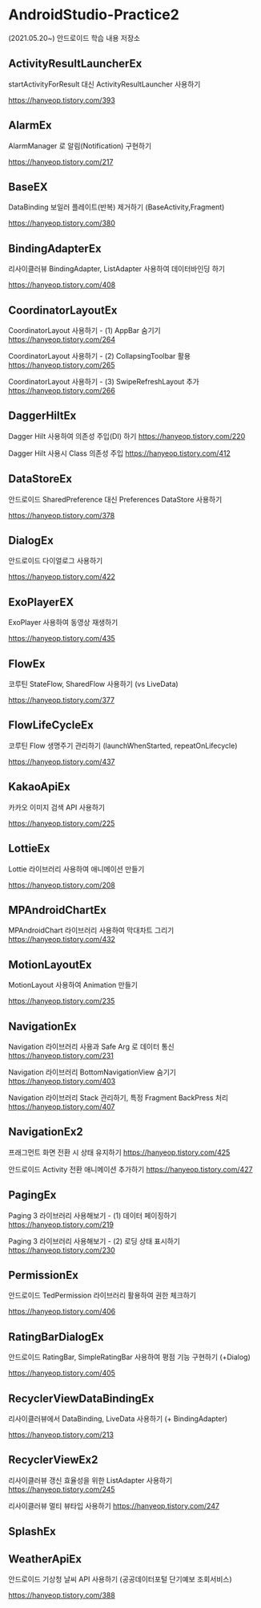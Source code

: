 # AndroidStudio-Practice2

(2021.05.20~) 안드로이드 학습 내용 저장소

## ActivityResultLauncherEx

startActivityForResult 대신 ActivityResultLauncher 사용하기

https://hanyeop.tistory.com/393

## AlarmEx

AlarmManager 로 알림(Notification) 구현하기

https://hanyeop.tistory.com/217

## BaseEX

DataBinding 보일러 플레이트(반복) 제거하기 (BaseActivity,Fragment)

https://hanyeop.tistory.com/380

## BindingAdapterEx

리사이클러뷰 BindingAdapter, ListAdapter 사용하여 데이터바인딩 하기

https://hanyeop.tistory.com/408

## CoordinatorLayoutEx

CoordinatorLayout 사용하기 - (1) AppBar 숨기기 https://hanyeop.tistory.com/264

CoordinatorLayout 사용하기 - (2) CollapsingToolbar 활용 https://hanyeop.tistory.com/265

CoordinatorLayout 사용하기 - (3) SwipeRefreshLayout 추가 https://hanyeop.tistory.com/266

## DaggerHiltEx

Dagger Hilt 사용하여 의존성 주입(DI) 하기 https://hanyeop.tistory.com/220

Dagger Hilt 사용시 Class 의존성 주입 https://hanyeop.tistory.com/412

## DataStoreEx

안드로이드 SharedPreference 대신 Preferences DataStore 사용하기

https://hanyeop.tistory.com/378

## DialogEx

안드로이드 다이얼로그 사용하기

https://hanyeop.tistory.com/422

## ExoPlayerEX

ExoPlayer 사용하여 동영상 재생하기

https://hanyeop.tistory.com/435

## FlowEx

코루틴 StateFlow, SharedFlow 사용하기 (vs LiveData)

https://hanyeop.tistory.com/377

## FlowLifeCycleEx

코루틴 Flow 생명주기 관리하기 (launchWhenStarted, repeatOnLifecycle)

https://hanyeop.tistory.com/437

## KakaoApiEx

카카오 이미지 검색 API 사용하기

https://hanyeop.tistory.com/225

## LottieEx

Lottie 라이브러리 사용하여 애니메이션 만들기

https://hanyeop.tistory.com/208

## MPAndroidChartEx

MPAndroidChart 라이브러리 사용하여 막대차트 그리기 https://hanyeop.tistory.com/432

## MotionLayoutEx

MotionLayout 사용하여 Animation 만들기

https://hanyeop.tistory.com/235

## NavigationEx

Navigation 라이브러리 사용과 Safe Arg 로 데이터 통신 https://hanyeop.tistory.com/231

Navigation 라이브러리 BottomNavigationView 숨기기 https://hanyeop.tistory.com/403

Navigation 라이브러리 Stack 관리하기, 특정 Fragment BackPress 처리 https://hanyeop.tistory.com/407

## NavigationEx2

프래그먼트 화면 전환 시 상태 유지하기 https://hanyeop.tistory.com/425

안드로이드 Activity 전환 애니메이션 추가하기 https://hanyeop.tistory.com/427

## PagingEx

Paging 3 라이브러리 사용해보기 - (1) 데이터 페이징하기 https://hanyeop.tistory.com/219

Paging 3 라이브러리 사용해보기 - (2) 로딩 상태 표시하기 https://hanyeop.tistory.com/230

## PermissionEx

안드로이드 TedPermission 라이브러리 활용하여 권한 체크하기

https://hanyeop.tistory.com/406

## RatingBarDialogEx

안드로이드 RatingBar, SimpleRatingBar 사용하여 평점 기능 구현하기 (+Dialog)

https://hanyeop.tistory.com/405

## RecyclerViewDataBindingEx

리사이클러뷰에서 DataBinding, LiveData 사용하기 (+ BindingAdapter)

https://hanyeop.tistory.com/213

## RecyclerViewEx2

리사이클러뷰 갱신 효율성을 위한 ListAdapter 사용하기 https://hanyeop.tistory.com/245

리사이클러뷰 멀티 뷰타입 사용하기 https://hanyeop.tistory.com/247

## SplashEx

## WeatherApiEx

안드로이드 기상청 날씨 API 사용하기 (공공데이터포털 단기예보 조회서비스)

https://hanyeop.tistory.com/388
